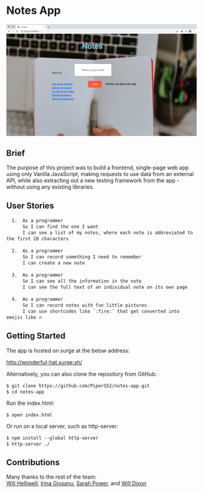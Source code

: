 # Notes App

![](images/Notes-Screenshot.png)

## Brief

The purpose of this project was to build a frontend, single-page web app using only Vanilla JavaScript, making requests to use data from an external API, while also extracting out a new testing framework from the app - without using any existing libraries.

## User Stories
```
  1.  As a programmer
      So I can find the one I want
      I can see a list of my notes, where each note is abbreviated to the first 20 characters

  2.  As a programmer
      So I can record something I need to remember
      I can create a new note

  3.  As a programmer
      So I can see all the information in the note
      I can see the full text of an individual note on its own page

  4.  As a programmer
      So I can record notes with fun little pictures
      I can use shortcodes like `:fire:` that get converted into emojis like 🔥
```
## Getting Started

The app is hosted on surge at the below address:

http://wonderful-hat.surge.sh/

Alternatively, you can also clone the repository from GitHub:
```
$ git clone https://github.com/PiperS52/notes-app.git
$ cd notes-app
```

Run the index.html:
```
$ open index.html
```

Or run on a local server, such as http-server:
```
$ npm install --global http-server
$ http-server ./
```
## Contributions

Many thanks to the rest of the team:<br/>
[Will Helliwell](https://github.com/Will-Helliwell), [Irina Giosanu](https://github.com/IrinaG29), [Sarah Power](https://github.com/SarahJoniPower), and [Will Dixon](https://github.com/WillDixon93)

